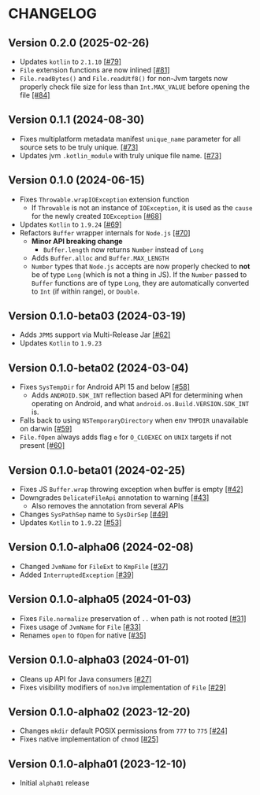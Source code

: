 # CHANGELOG

## Version 0.2.0 (2025-02-26)
 - Updates `kotlin` to `2.1.10` [[#79]][79]
 - `File` extension functions are now inlined [[#81]][81]
 - `File.readBytes()` and `File.readUtf8()` for non-Jvm targets now properly
   check file size for less than `Int.MAX_VALUE` before opening the file [[#84]][84]

## Version 0.1.1 (2024-08-30)
 - Fixes multiplatform metadata manifest `unique_name` parameter for
   all source sets to be truly unique. [[#73]][73]
 - Updates jvm `.kotlin_module` with truly unique file name. [[#73]][73]

## Version 0.1.0 (2024-06-15)
 - Fixes `Throwable.wrapIOException` extension function
     - If `Throwable` is not an instance of `IOException`, it is used as the
       `cause` for the newly created `IOException` [[#68]][68]
 - Updates `Kotlin` to `1.9.24` [[#69]][69]
 - Refactors `Buffer` wrapper internals for `Node.js` [[#70]][70]
     - **Minor API breaking change**
         - `Buffer.length` now returns `Number` instead of `Long`
     - Adds `Buffer.alloc` and `Buffer.MAX_LENGTH`
     - `Number` types that `Node.js` accepts are now properly checked
       to **not** be of type `Long` (which is not a thing in JS). If
       the `Number` passed to `Buffer` functions are of type `Long`, they
       are automatically converted to `Int` (if within range), or `Double`.

## Version 0.1.0-beta03 (2024-03-19)
 - Adds `JPMS` support via Multi-Release Jar [[#62]][62]
 - Updates `Kotlin` to `1.9.23`

## Version 0.1.0-beta02 (2024-03-04)
 - Fixes `SysTempDir` for Android API 15 and below [[#58]][58]
     - Adds `ANDROID.SDK_INT` reflection based API for determining when
       operating on Android, and what `android.os.Build.VERSION.SDK_INT` is.
 - Falls back to using `NSTemporaryDirectory` when env `TMPDIR` unavailable
   on darwin [[#59]][59]
 - `File.fOpen` always adds flag `e` for `O_CLOEXEC` on `UNIX` targets if not
   present [[#60]][60]

## Version 0.1.0-beta01 (2024-02-25)
 - Fixes JS `Buffer.wrap` throwing exception when buffer is empty [[#42]][42]
 - Downgrades `DelicateFileApi` annotation to warning [[#43]][43]
     - Also removes the annotation from several APIs
 - Changes `SysPathSep` name to `SysDirSep` [[#49]][49]
 - Updates `Kotlin` to `1.9.22` [[#53]][53]

## Version 0.1.0-alpha06 (2024-02-08)
 - Changed `JvmName` for `FileExt` to `KmpFile` [[#37]][37]
 - Added `InterruptedException` [[#39]][39]

## Version 0.1.0-alpha05 (2024-01-03)
 - Fixes `File.normalize` preservation of `..` when path is not rooted [[#31]][31]
 - Fixes usage of `JvmName` for `File` [[#33]][33]
 - Renames `open` to `fOpen` for native [[#35]][35]

## Version 0.1.0-alpha03 (2024-01-01)
 - Cleans up API for Java consumers [[#27]][27]
 - Fixes visibility modifiers of `nonJvm` implementation of `File` [[#29]][29]

## Version 0.1.0-alpha02 (2023-12-20)
 - Changes `mkdir` default POSIX permissions from `777` to `775` [[#24]][24]
 - Fixes native implementation of `chmod` [[#25]][25]

## Version 0.1.0-alpha01 (2023-12-10)
 - Initial `alpha01` release

[24]: https://github.com/05nelsonm/kmp-file/pull/24
[25]: https://github.com/05nelsonm/kmp-file/pull/25
[27]: https://github.com/05nelsonm/kmp-file/pull/27
[29]: https://github.com/05nelsonm/kmp-file/pull/29
[31]: https://github.com/05nelsonm/kmp-file/pull/31
[33]: https://github.com/05nelsonm/kmp-file/pull/33
[35]: https://github.com/05nelsonm/kmp-file/pull/35
[37]: https://github.com/05nelsonm/kmp-file/pull/37
[39]: https://github.com/05nelsonm/kmp-file/pull/39
[42]: https://github.com/05nelsonm/kmp-file/pull/42
[43]: https://github.com/05nelsonm/kmp-file/pull/43
[49]: https://github.com/05nelsonm/kmp-file/pull/49
[53]: https://github.com/05nelsonm/kmp-file/pull/53
[58]: https://github.com/05nelsonm/kmp-file/pull/58
[59]: https://github.com/05nelsonm/kmp-file/pull/59
[60]: https://github.com/05nelsonm/kmp-file/pull/60
[62]: https://github.com/05nelsonm/kmp-file/pull/62
[68]: https://github.com/05nelsonm/kmp-file/pull/68
[69]: https://github.com/05nelsonm/kmp-file/pull/69
[70]: https://github.com/05nelsonm/kmp-file/pull/70
[73]: https://github.com/05nelsonm/kmp-file/pull/73
[79]: https://github.com/05nelsonm/kmp-file/pull/79
[81]: https://github.com/05nelsonm/kmp-file/pull/81
[84]: https://github.com/05nelsonm/kmp-file/pull/84
